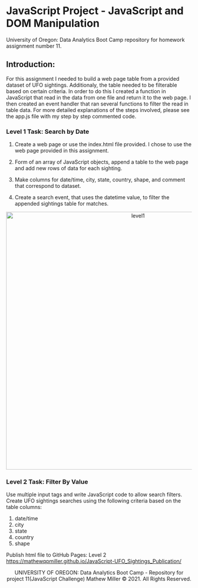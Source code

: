 
# JavaScript Project - JavaScript and DOM Manipulation

University of Oregon: Data Analytics Boot Camp repository for homework assignment number 11.


## Introduction:

For this assignment I needed to build a web page table from a provided dataset of UFO sightings.  Additionaly, the table needed to be filterable based on certain criteria.  In order to do this I created a function in JavaScript that read in the data from one file and return it to the web page.  I then created an event handler that ran several functions to filter the read in table data.  For more detailed explanations of the steps involved, please see the app.js file with my step by step commented code.

### Level 1 Task: Search by Date

1) Create a web page or use the index.html file provided. I chose to use the web page provided in this assignment.

2) Form of an array of JavaScript objects, append a table to the web page and add new rows of data for each sighting.

3) Make columns for date/time, city, state, country, shape, and comment that correspond to dataset.

4) Create a search event, that uses the datetime value, to filter the appended sightings table for matches.

<p align="center">
    <img width="700" alt="level1" src="https://user-images.githubusercontent.com/74878952/113529874-8501c800-9579-11eb-950c-68dd3ea427a0.PNG">
</p>

### Level 2 Task: Filter By Value

Use multiple input tags and write JavaScript code to allow search filters. Create UFO sightings searches using the following criteria based on the table columns:

 1) date/time
 2) city
 3) state
 4) country
 5) shape

 Publish html file to GitHub Pages: Level 2  https://mathewqpmiller.github.io/JavaScript-UFO_Sightings_Publication/
 
<p align="center">
UNIVERSITY OF OREGON: Data Analytics Boot Camp - Repository for project 11(JavaScript Challenge)
Mathew Miller © 2021. All Rights Reserved.
</p>
